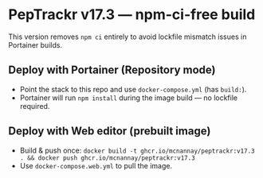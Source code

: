# PepTrackr v17.3 — npm-ci-free build
This version removes `npm ci` entirely to avoid lockfile mismatch issues in Portainer builds.

## Deploy with Portainer (Repository mode)
- Point the stack to this repo and use `docker-compose.yml` (has `build:`).
- Portainer will run `npm install` during the image build — no lockfile required.

## Deploy with Web editor (prebuilt image)
- Build & push once: `docker build -t ghcr.io/mcnannay/peptrackr:v17.3 . && docker push ghcr.io/mcnannay/peptrackr:v17.3`
- Use `docker-compose.web.yml` to pull the image.
